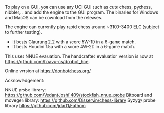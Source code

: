 To play on a GUI, you can use any UCI GUI such as cute chess, pychess, nibbler,... and add the engine to the GUI program.
The binaries for Windows and MacOS can be download from the releases.

The engine can currently play rapid chess around ~3100-3400 ELO (subject to further testing). 
- It beats Glaurung 2.2 with a score 5W-1D in a 6-game match.
- It beats Houdini 1.5a with a score 4W-2D in a 6-game match.

This uses NNUE evaluation. The handcrafted evaluation version is now at https://github.com/hoavu-cs/donbot_hce.

Online version at https://donbotchess.org/

Acknowledgement:

NNUE probe library: https://github.com/VedantJoshi1409/stockfish_nnue_probe
Bitboard and movegen library: https://github.com/Disservin/chess-library
Syzygy probe library https://github.com/jdart1/Fathom

